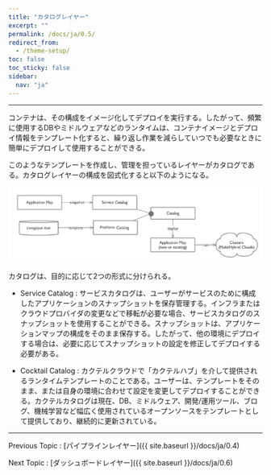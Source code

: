 ```yaml
---
title: "カタログレイヤー"
excerpt: ""
permalink: /docs/ja/0.5/
redirect_from:
  - /theme-setup/
toc: false
toc_sticky: false
sidebar:
  nav: "ja"
---
```



---

コンテナは、その構成をイメージ化してデプロイを実行する。したがって、頻繁に使用するDBやミドルウェアなどのランタイムは、コンテナイメージとデプロイ情報をテンプレート化すると、繰り返し作業を減らしていつでも必要なときに簡単にデプロイして使用することができる。

このようなテンプレートを作成し、管理を担っているレイヤーがカタログである。カタログレイヤーの構成を図式化すると以下のようになる。

![](/assets/cocktailcloud-architecture-6.png)

カタログは、目的に応じて2つの形式に分けられる。

* Service Catalog : サービスカタログは、ユーザーがサービスのために構成したアプリケーションのスナップショットを保存管理する。インフラまたはクラウドプロバイダの変更などで移転が必要な場合、サービスカタログのスナップショットを使用することができる。スナップショットは、アプリケーションマップの構成をそのまま保存する。したがって、他の環境にデプロイする場合は、必要に応じてスナップショットの設定を修正してデプロイする必要がある。

* Cocktail Catalog : カクテルクラウドで「カクテルハブ」を介して提供されるランタイムテンプレートのことである。ユーザーは、テンプレートをそのまま、または自身の環境に合わせて設定を変更してデプロイすることができる。カクテルカタログは現在、DB、ミドルウェア、開発/運用ツール、ブログ、機械学習など幅広く使用されているオープンソースをテンプレートとして提供しており、継続的に更新されている。

---

Previous Topic : [パイプラインレイヤー]({{ site.baseurl }}/docs/ja/0.4)

Next Topic : [ダッシュボードレイヤー]({{ site.baseurl }}/docs/ja/0.6)

